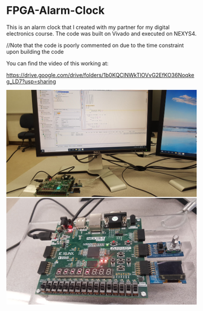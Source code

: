 # FPGA-Alarm-Clock
This is an alarm clock that I created with my partner for my digital electronics course. The code was built on Vivado and executed on NEXYS4. 

//Note that the code is poorly commented on due to the time constraint upon building the code

You can find the video of this working at:

https://drive.google.com/drive/folders/1b0KQClNWkTlOVvG2EfKO36Noqkeg_LD7?usp=sharing

![](images/img1.jpg)
![](images/img2.jpg)
 
 
